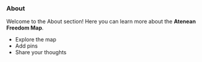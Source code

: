 ### About
Welcome to the About section! Here you can learn more about the **Atenean Freedom Map**.

- Explore the map
- Add pins
- Share your thoughts